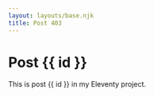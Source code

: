 ```yaml
---
layout: layouts/base.njk
title: Post 403
---
```


# Post {{ id }}

This is post {{ id }} in my Eleventy project.
